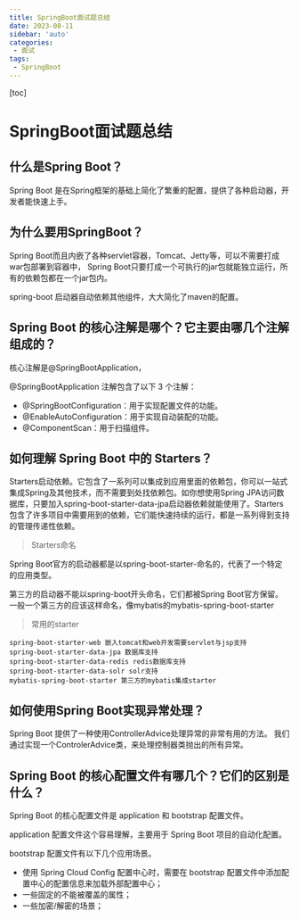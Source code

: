 ```yaml
---
title: SpringBoot面试题总结
date: 2023-08-11
sidebar: 'auto'
categories: 
 - 面试
tags:
 - SpringBoot
---
```


[toc]

# SpringBoot面试题总结

## 什么是Spring Boot？

Spring Boot 是在Spring框架的基础上简化了繁重的配置，提供了各种启动器，开发者能快速上手。

## 为什么要用SpringBoot？

Spring Boot而且内嵌了各种servlet容器，Tomcat、Jetty等，可以不需要打成war包部署到容器中，
Spring Boot只要打成一个可执行的jar包就能独立运行，所有的依赖包都在一个jar包内。

spring-boot 启动器自动依赖其他组件，大大简化了maven的配置。


## Spring Boot 的核心注解是哪个？它主要由哪几个注解组成的？

核心注解是@SpringBootApplication，

@SpringBootApplication 注解包含了以下 3 个注解：
- @SpringBootConfiguration：用于实现配置文件的功能。
- @EnableAutoConfiguration：用于实现自动装配的功能。
- @ComponentScan：用于扫描组件。

## 如何理解 Spring Boot 中的 Starters？

Starters启动依赖。它包含了一系列可以集成到应用里面的依赖包，你可以一站式集成Spring及其他技术，而不需要到处找依赖包。如你想使用Spring JPA访问数据库，只要加入spring-boot-starter-data-jpa启动器依赖就能使用了。Starters包含了许多项目中需要用到的依赖，它们能快速持续的运行，都是一系列得到支持的管理传递性依赖。

> Starters命名

Spring Boot官方的启动器都是以spring-boot-starter-命名的，代表了一个特定的应用类型。

第三方的启动器不能以spring-boot开头命名，它们都被Spring Boot官方保留。一般一个第三方的应该这样命名，像mybatis的mybatis-spring-boot-starter

> 常用的starter

```
spring-boot-starter-web 嵌入tomcat和web开发需要servlet与jsp支持
spring-boot-starter-data-jpa 数据库支持
spring-boot-starter-data-redis redis数据库支持
spring-boot-starter-data-solr solr支持
mybatis-spring-boot-starter 第三方的mybatis集成starter
```

## 如何使用Spring Boot实现异常处理？

Spring Boot 提供了一种使用ControllerAdvice处理异常的非常有用的方法。 我们通过实现一个ControlerAdvice类，来处理控制器类抛出的所有异常。

## Spring Boot 的核心配置文件有哪几个？它们的区别是什么？

Spring Boot 的核心配置文件是 application 和 bootstrap 配置文件。

application 配置文件这个容易理解，主要用于 Spring Boot 项目的自动化配置。

bootstrap 配置文件有以下几个应用场景。
- 使用 Spring Cloud Config 配置中心时，需要在 bootstrap 配置文件中添加配置中心的配置信息来加载外部配置中心；
- 一些固定的不能被覆盖的属性；
- 一些加密/解密的场景；

